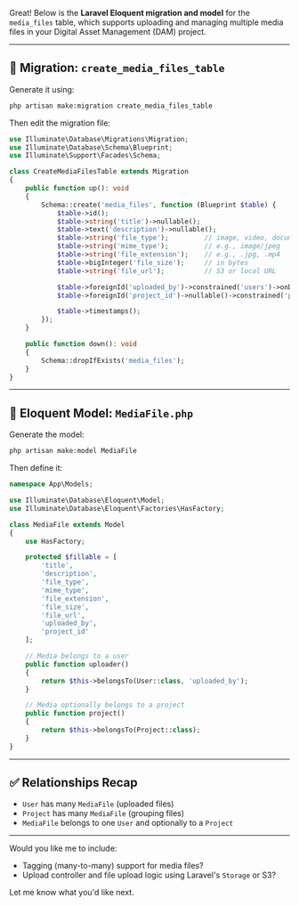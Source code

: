 Great! Below is the **Laravel Eloquent migration and model** for the `media_files` table, which supports uploading and managing multiple media files in your Digital Asset Management (DAM) project.

---

## 🧱 Migration: `create_media_files_table`

Generate it using:

```bash
php artisan make:migration create_media_files_table
```

Then edit the migration file:

```php
use Illuminate\Database\Migrations\Migration;
use Illuminate\Database\Schema\Blueprint;
use Illuminate\Support\Facades\Schema;

class CreateMediaFilesTable extends Migration
{
    public function up(): void
    {
        Schema::create('media_files', function (Blueprint $table) {
            $table->id();
            $table->string('title')->nullable();
            $table->text('description')->nullable();
            $table->string('file_type');         // image, video, document, etc.
            $table->string('mime_type');         // e.g., image/jpeg
            $table->string('file_extension');    // e.g., .jpg, .mp4
            $table->bigInteger('file_size');     // in bytes
            $table->string('file_url');          // S3 or local URL

            $table->foreignId('uploaded_by')->constrained('users')->onDelete('cascade');
            $table->foreignId('project_id')->nullable()->constrained('projects')->onDelete('set null');

            $table->timestamps();
        });
    }

    public function down(): void
    {
        Schema::dropIfExists('media_files');
    }
}
```

---

## 📘 Eloquent Model: `MediaFile.php`

Generate the model:

```bash
php artisan make:model MediaFile
```

Then define it:

```php
namespace App\Models;

use Illuminate\Database\Eloquent\Model;
use Illuminate\Database\Eloquent\Factories\HasFactory;

class MediaFile extends Model
{
    use HasFactory;

    protected $fillable = [
        'title',
        'description',
        'file_type',
        'mime_type',
        'file_extension',
        'file_size',
        'file_url',
        'uploaded_by',
        'project_id'
    ];

    // Media belongs to a user
    public function uploader()
    {
        return $this->belongsTo(User::class, 'uploaded_by');
    }

    // Media optionally belongs to a project
    public function project()
    {
        return $this->belongsTo(Project::class);
    }
}
```

---

## ✅ Relationships Recap

* `User` has many `MediaFile` (uploaded files)
* `Project` has many `MediaFile` (grouping files)
* `MediaFile` belongs to one `User` and optionally to a `Project`

---

Would you like me to include:

* Tagging (many-to-many) support for media files?
* Upload controller and file upload logic using Laravel's `Storage` or S3?

Let me know what you'd like next.
